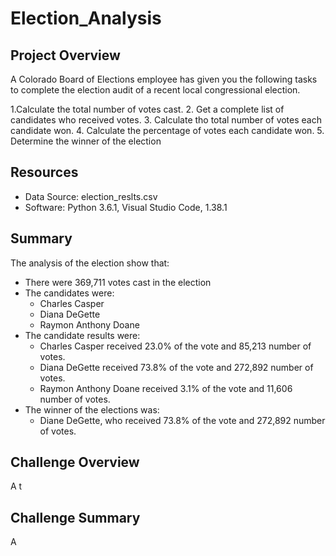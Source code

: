 # Election_Analysis

## Project Overview
A Colorado Board of Elections employee has given you the following tasks to complete the election audit of a recent local congressional election.

1.Calculate the total number of votes cast.
2. Get a complete list of candidates who received votes.
3. Calculate tho total number of votes each candidate won.
4. Calculate the percentage of votes each candidate won.
5. Determine the winner of the election

## Resources
- Data Source: election_reslts.csv
- Software: Python 3.6.1, Visual Studio Code, 1.38.1

## Summary
The analysis of the election show that:
- There were 369,711 votes cast in the election
- The candidates were:
  - Charles Casper
  - Diana DeGette
  - Raymon Anthony Doane
- The candidate results were:
  - Charles Casper received 23.0% of the vote and 85,213 number of votes.
  - Diana DeGette received 73.8% of the vote and 272,892 number of votes.
  - Raymon Anthony Doane received 3.1% of the vote and 11,606 number of votes.
- The winner of the elections was:
  - Diane DeGette, who received 73.8% of the vote and 272,892 number of votes.

## Challenge Overview
A t

## Challenge Summary
A

